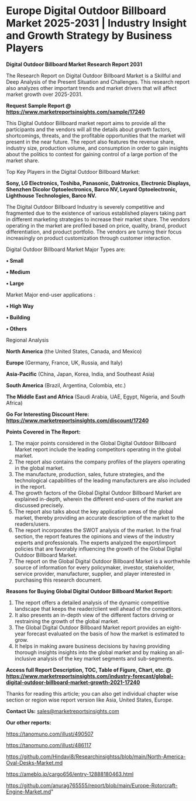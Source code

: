  # Europe Digital Outdoor Billboard Market 2025-2031 | Industry Insight and Growth Strategy by Business Players

<strong>Digital Outdoor Billboard Market Research Report 2031</strong>

The Research Report on Digital Outdoor Billboard Market is a Skillful and Deep Analysis of the Present Situation and Challenges. This research report also analyzes other important trends and market drivers that will affect market growth over 2025-2031.

<strong>Request Sample Report @ <a href=https://www.marketreportsinsights.com/sample/17240>https://www.marketreportsinsights.com/sample/17240</a></strong>

This Digital Outdoor Billboard market report aims to provide all the participants and the vendors will all the details about growth factors, shortcomings, threats, and the profitable opportunities that the market will present in the near future. The report also features the revenue share, industry size, production volume, and consumption in order to gain insights about the politics to contest for gaining control of a large portion of the market share.

Top Key Players in the Digital Outdoor Billboard Market:

<strong>Sony, LG Electronics, Toshiba, Panasonic, Daktronics, Electronic Displays, Shenzhen Dicolor Optoelectronics, Barco NV, Leyard Optoelectronic, Lighthouse Technologies, Barco NV.</strong>

The Digital Outdoor Billboard Industry is severely competitive and fragmented due to the existence of various established players taking part in different marketing strategies to increase their market share. The vendors operating in the market are profiled based on price, quality, brand, product differentiation, and product portfolio. The vendors are turning their focus increasingly on product customization through customer interaction.

Digital Outdoor Billboard Market Major Types are:

<strong>• Small

• Medium

• Large</strong>

Market Major end-user applications :

<strong>• High Way

• Building

• Others</strong>

Regional Analysis

</u><strong><b>North America</b></strong> (the United States, Canada, and Mexico)

<strong><b>Europe </b></strong>(Germany, France, UK, Russia, and Italy)

<strong><b>Asia-Pacific</b></strong> (China, Japan, Korea, India, and Southeast Asia)

<strong><b>South America</b></strong> (Brazil, Argentina, Colombia, etc.)

<strong><b>The Middle East and Africa</b></strong> (Saudi Arabia, UAE, Egypt, Nigeria, and South Africa)

<strong>Go For Interesting Discount Here: <a href=https://www.marketreportsinsights.com/discount/17240>https://www.marketreportsinsights.com/discount/17240</a></strong>

<strong>Points Covered in The Report:</strong>
<ol>
  <li>The major points considered in the Global Digital Outdoor Billboard Market report include the leading competitors operating in the global market.</li>
  <li>The report also contains the company profiles of the players operating in the global market.</li>
  <li>The manufacture, production, sales, future strategies, and the technological capabilities of the leading manufacturers are also included in the report.</li>
  <li>The growth factors of the Global Digital Outdoor Billboard Market are explained in-depth, wherein the different end-users of the market are discussed precisely.</li>
  <li>The report also talks about the key application areas of the global market, thereby providing an accurate description of the market to the readers/users.</li>
  <li>The report incorporates the SWOT analysis of the market. In the final section, the report features the opinions and views of the industry experts and professionals. The experts analyzed the export/import policies that are favorably influencing the growth of the Global Digital Outdoor Billboard Market.</li>
  <li>The report on the Global Digital Outdoor Billboard Market is a worthwhile source of information for every policymaker, investor, stakeholder, service provider, manufacturer, supplier, and player interested in purchasing this research document.</li>
</ol>
<strong>Reasons for Buying Global Digital Outdoor Billboard Market Report:</strong>

<ol>
  <li>The report offers a detailed analysis of the dynamic competitive landscape that keeps the reader/client well ahead of the competitors.</li>
  <li>It also presents an in-depth view of the different factors driving or restraining the growth of the global market.</li>
  <li>The Global Digital Outdoor Billboard Market report provides an eight-year forecast evaluated on the basis of how the market is estimated to grow.</li>
  <li>It helps in making aware business decisions by having providing thorough insights insights into the global market and by making an all-inclusive analysis of the key market segments and sub-segments.</li>
</ol>
<strong>Access full Report Description, TOC, Table of Figure, Chart, etc. @ <a href=https://www.marketreportsinsights.com/industry-forecast/global-digital-outdoor-billboard-market-growth-2021-17240>https://www.marketreportsinsights.com/industry-forecast/global-digital-outdoor-billboard-market-growth-2021-17240</a></strong>


Thanks for reading this article; you can also get individual chapter wise section or region wise report version like Asia, United States, Europe.

<strong>Contact Us:</strong>
sales@marketreportsinsights.com

<strong>Our other reports:</strong>

<a href=https://tanomuno.com/illust/490507>https://tanomuno.com/illust/490507</a>

<a href=https://tanomuno.com/illust/486117>https://tanomuno.com/illust/486117</a>

<a href=https://github.com/Hindavi8/Researchinsightss/blob/main/North-America-Oval-Desks-Market.md>https://github.com/Hindavi8/Researchinsightss/blob/main/North-America-Oval-Desks-Market.md</a>

<a href=https://ameblo.jp/cargo656/entry-12888180463.html>https://ameblo.jp/cargo656/entry-12888180463.html</a>

<a href=https://github.com/anurag765555/report/blob/main/Europe-Rotorcraft-Engine-Market.md>https://github.com/anurag765555/report/blob/main/Europe-Rotorcraft-Engine-Market.md</a>"
